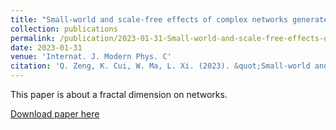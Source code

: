 ```yaml
---
title: "Small-world and scale-free effects of complex networks generated by a self-similar fractal"
collection: publications
permalink: /publication/2023-01-31-Small-world-and-scale-free-effects-of-complex-networks-generated-by-a-self-similar-fractal
date: 2023-01-31
venue: 'Internat. J. Modern Phys. C'
citation: 'Q. Zeng, K. Cui, W. Ma, L. Xi. (2023). &quot;Small-world and scale-free effects of complex networks generated by a self-similar fractal&quot; <i>Internat. J. Modern Phys. C</i>. 34(8) 2350109.'
---
```

This paper is about a fractal dimension on networks.

[Download paper here](http://academicpages.github.io/files/230202.pdf)

